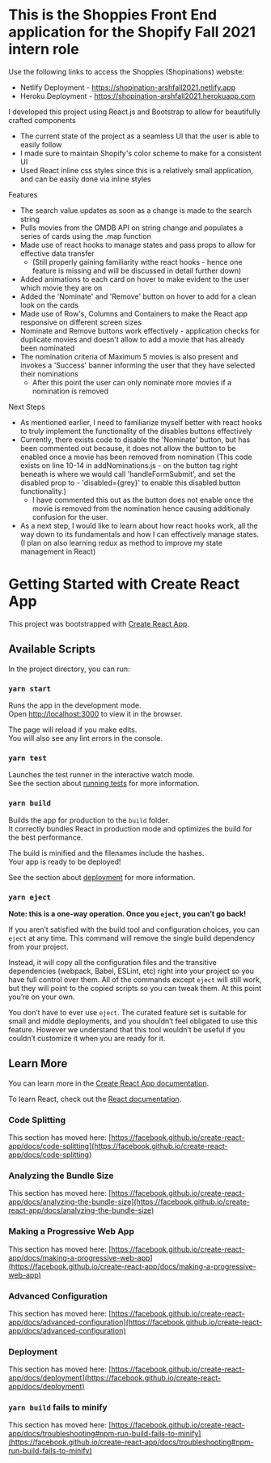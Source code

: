 # This is the Shoppies Front End application for the Shopify Fall 2021 intern role

Use the following links to access the Shoppies (Shopinations) website:

- Netlify Deployment - https://shopination-arshfall2021.netlify.app
- Heroku Deployment - https://shopination-arshfall2021.herokuapp.com

I developed this project using React.js and Bootstrap to allow for beautifully crafted components
  - The current state of the project as a seamless UI that the user is able to easily follow
  - I made sure to maintain Shopify's color scheme to make for a consistent UI
  - Used React inline css styles since this is a relatively small application, and can be easily done via inline styles

Features
  - The search value updates as soon as a change is made to the search string
  - Pulls movies from the OMDB API on string change and populates a series of cards using the .map function
  - Made use of react hooks to manage states and pass props to allow for effective data transfer
    - (Still properly gaining familiarity withe react hooks - hence one feature is missing and will be discussed in detail further down)
  - Added animations to each card on hover to make evident to the user which movie they are on
  - Added the 'Nominate' and 'Remove' button on hover to add for a clean look on the cards
  - Made use of Row's, Columns and Containers to make the React app responsive on different screen sizes
  - Nominate and Remove buttons work effectively - application checks for duplicate movies and doesn't allow to add a movie that has already been nominated
  - The nomination criteria of Maximum 5 movies is also present and invokes a 'Success' banner informing the user that they have selected their nominations
    - After this point the user can only nominate more movies if a nomination is removed


Next Steps
  - As mentioned earlier, I need to familiarize myself better with react hooks to truly implement the functionality of the disables buttons effectively
  - Currently, there exists code to disable the 'Nominate' button, but has been commented out because, it does not allow the button to be enabled once a movie has been removed from nomination (This code exists on line 10-14 in addNominations.js - on the button tag right beneath is where we would call 'handleFormSubmit', and set the disabled prop to - 'disabled={grey}' to enable this disabled button functionality.)
    - I have commented this out as the button does not enable once the movie is removed from the nomination hence causing additionaly confusion for the user.
  - As a next step, I would like to learn about how react hooks work, all the way down to its fundamentals and how I can effectively manage states. (I plan on also learning redux as method to improve my state management in React)


# Getting Started with Create React App

This project was bootstrapped with [Create React App](https://github.com/facebook/create-react-app).

## Available Scripts

In the project directory, you can run:

### `yarn start`

Runs the app in the development mode.\
Open [http://localhost:3000](http://localhost:3000) to view it in the browser.

The page will reload if you make edits.\
You will also see any lint errors in the console.

### `yarn test`

Launches the test runner in the interactive watch mode.\
See the section about [running tests](https://facebook.github.io/create-react-app/docs/running-tests) for more information.

### `yarn build`

Builds the app for production to the `build` folder.\
It correctly bundles React in production mode and optimizes the build for the best performance.

The build is minified and the filenames include the hashes.\
Your app is ready to be deployed!

See the section about [deployment](https://facebook.github.io/create-react-app/docs/deployment) for more information.

### `yarn eject`

**Note: this is a one-way operation. Once you `eject`, you can’t go back!**

If you aren’t satisfied with the build tool and configuration choices, you can `eject` at any time. This command will remove the single build dependency from your project.

Instead, it will copy all the configuration files and the transitive dependencies (webpack, Babel, ESLint, etc) right into your project so you have full control over them. All of the commands except `eject` will still work, but they will point to the copied scripts so you can tweak them. At this point you’re on your own.

You don’t have to ever use `eject`. The curated feature set is suitable for small and middle deployments, and you shouldn’t feel obligated to use this feature. However we understand that this tool wouldn’t be useful if you couldn’t customize it when you are ready for it.

## Learn More

You can learn more in the [Create React App documentation](https://facebook.github.io/create-react-app/docs/getting-started).

To learn React, check out the [React documentation](https://reactjs.org/).

### Code Splitting

This section has moved here: [https://facebook.github.io/create-react-app/docs/code-splitting](https://facebook.github.io/create-react-app/docs/code-splitting)

### Analyzing the Bundle Size

This section has moved here: [https://facebook.github.io/create-react-app/docs/analyzing-the-bundle-size](https://facebook.github.io/create-react-app/docs/analyzing-the-bundle-size)

### Making a Progressive Web App

This section has moved here: [https://facebook.github.io/create-react-app/docs/making-a-progressive-web-app](https://facebook.github.io/create-react-app/docs/making-a-progressive-web-app)

### Advanced Configuration

This section has moved here: [https://facebook.github.io/create-react-app/docs/advanced-configuration](https://facebook.github.io/create-react-app/docs/advanced-configuration)

### Deployment

This section has moved here: [https://facebook.github.io/create-react-app/docs/deployment](https://facebook.github.io/create-react-app/docs/deployment)

### `yarn build` fails to minify

This section has moved here: [https://facebook.github.io/create-react-app/docs/troubleshooting#npm-run-build-fails-to-minify](https://facebook.github.io/create-react-app/docs/troubleshooting#npm-run-build-fails-to-minify)
